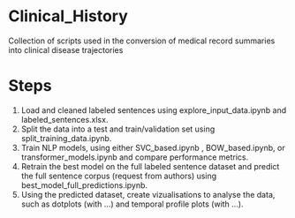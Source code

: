 # Clinical_History
Collection of scripts used in the conversion of medical record summaries into clinical disease trajectories

# Steps

1. Load and cleaned labeled sentences using explore_input_data.ipynb and labeled_sentences.xlsx.
2. Split the data into a test and train/validation set using split_training_data.ipynb.
3. Train NLP models, using either SVC_based.ipynb , BOW_based.ipynb, or transformer_models.ipynb and compare performance metrics.
4. Retrain the best model on the full labeled sentence dataset and predict the full sentence corpus (request from authors) using best_model_full_predictions.ipynb.
5. Using the predicted dataset, create vizualisations to analyse the data, such as dotplots (with ...) and temporal profile plots (with ...).
